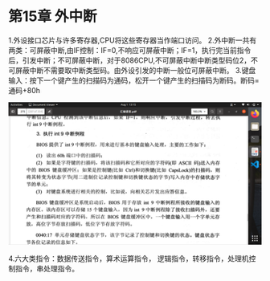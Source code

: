 # 第15章 外中断

1.外设接口芯片与许多寄存器,CPU将这些寄存器当作端口访问。
2.外中断一共有两类：可屏蔽中断,由IF控制：IF=0,不响应可屏蔽中断；IF=1，执行完当前指令后，引发中断；不可屏蔽中断，对于8086CPU,不可屏蔽中断中断类型码位2，不可屏蔽中断不需要取中断类型码。由外设引发的中断一般位可屏蔽中断。
3.键盘输入：按下一个键产生的扫描码为通码，松开一个键产生的扫描码为断码。断码=通码+80h

<div><img src="keyboardIn.png"></div>

4.六大类指令：数据传送指令，算术运算指令， 逻辑指令，转移指令，处理机控制指令，串处理指令。
